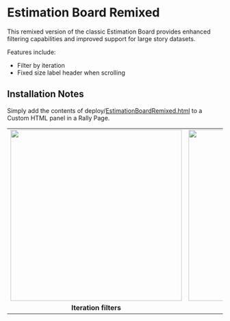# Estimation Board Remixed

This remixed version of the classic Estimation Board provides enhanced filtering capabilities and improved support for large story datasets.

Features include:

* Filter by iteration
* Fixed size label header when scrolling

<table>
<tr>
<td><a href="https://raw.github.com/RallyCommunity/EstimationBoardRemixed/master/docs/screenshots/estimation_board_remixed_iteration_filter.png"><img width="400" src="https://raw.github.com/RallyCommunity/EstimationBoardRemixed/master/docs/screenshots/estimation_board_remixed_iteration_filter.png" border="0"></a></td>
<td><a href="https://raw.github.com/RallyCommunity/EstimationBoardRemixed/master/docs/screenshots/estimation_board_remixed_scrolling.png"><img width="400" src="https://raw.github.com/RallyCommunity/EstimationBoardRemixed/master/docs/screenshots/estimation_board_remixed_scrolling.png" border="0"></a></td>
</tr>
<tr>
<td><div style="text-align:center;width: 100%"><b>Iteration filters</b></div></td>
<td><div style="text-align:center;width: 100%"><b>Fixed Scroll Header</b></div></td>
</tr>

## Installation Notes

Simply add the contents of deploy/<a href="https://raw.github.com/RallyCommunity/EstimationBoardRemixed/master/deploy/EstimationBoardRemixed.html">EstimationBoardRemixed.html</a> to a Custom HTML panel in a Rally Page.

